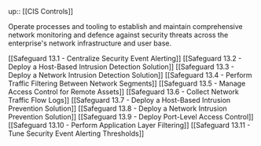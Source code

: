 up:: [[CIS Controls]]

Operate processes and tooling to establish and maintain comprehensive network monitoring and defence against security threats across the enterprise's network infrastructure and user base.

[[Safeguard 13.1 - Centralize Security Event Alerting]]
[[Safeguard 13.2 - Deploy a Host-Based Intrusion Detection Solution]]
[[Safeguard 13.3 - Deploy a Network Intrusion Detection Solution]]
[[Safeguard 13.4 - Perform Traffic Filtering Between Network Segments]]
[[Safeguard 13.5 - Manage Access Control for Remote Assets]]
[[Safeguard 13.6 - Collect Network Traffic Flow Logs]]
[[Safeguard 13.7 - Deploy a Host-Based Intrusion Prevention Solution]]
[[Safeguard 13.8 - Deploy a Network Intrusion Prevention Solution]]
[[Safeguard 13.9 - Deploy Port-Level Access Control]]
[[Safeguard 13.10 - Perform Application Layer Filtering]]
[[Safeguard 13.11 - Tune Security Event Alerting Thresholds]]
